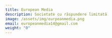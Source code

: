 ```yaml
---
title: European Media
description: Societate cu răspundere limitată
image: /assets/img/eurpeanmedia.png
email: europeanmedia14@gmail.com
weight: "0"
---
```

